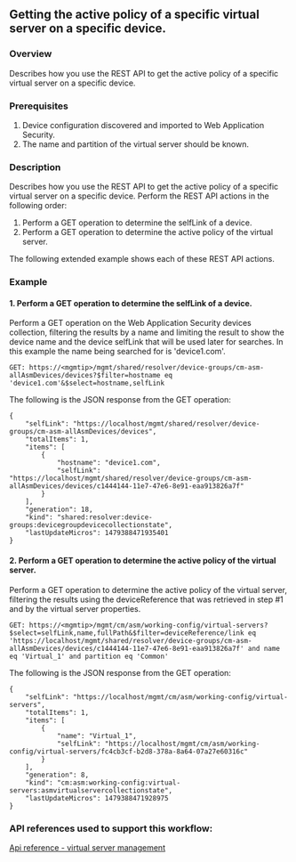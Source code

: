 ## Getting the active policy of a specific virtual server on a specific device.

### Overview
Describes how you use the REST API to get the active policy of a specific virtual server on a specific device.

### Prerequisites
1. Device configuration discovered and imported to Web Application Security.
2. The name and partition of the virtual server should be known.
### Description
Describes how you use the REST API to get the active policy of a specific virtual server on a specific device.
Perform the REST API actions in the following order:
1. Perform a GET operation to determine the selfLink of a device.
2. Perform a GET operation to determine the active policy of the virtual server.

The following extended example shows each of these REST API actions.
### Example
#### 1. Perform a GET operation to determine the selfLink of a device.
Perform a GET operation on the Web Application Security devices collection, filtering the results by a name and limiting the result to show the device name and the device selfLink that will be used later for searches. In this example the name being searched for is 'device1.com'.
```
GET: https://<mgmtip>/mgmt/shared/resolver/device-groups/cm-asm-allAsmDevices/devices?$filter=hostname eq 'device1.com'&$select=hostname,selfLink
```
The following is the JSON response from the GET operation:
```
{
    "selfLink": "https://localhost/mgmt/shared/resolver/device-groups/cm-asm-allAsmDevices/devices",
    "totalItems": 1,
    "items": [
        {
            "hostname": "device1.com",
            "selfLink": "https://localhost/mgmt/shared/resolver/device-groups/cm-asm-allAsmDevices/devices/c1444144-11e7-47e6-8e91-eaa913826a7f"
        }
    ],
    "generation": 18,
    "kind": "shared:resolver:device-groups:devicegroupdevicecollectionstate",
    "lastUpdateMicros": 1479388471935401
}
```
#### 2. Perform a GET operation to determine the active policy of the virtual server.
Perform a GET operation to determine the active policy of the virtual server, filtering the results using the deviceReference that was retrieved in step #1 and by the virtual server properties.
```
GET: https://<mgmtip>/mgmt/cm/asm/working-config/virtual-servers?$select=selfLink,name,fullPath&$filter=deviceReference/link eq 'https://localhost/mgmt/shared/resolver/device-groups/cm-asm-allAsmDevices/devices/c1444144-11e7-47e6-8e91-eaa913826a7f' and name eq 'Virtual_1' and partition eq 'Common'
```
The following is the JSON response from the GET operation:
```
{
    "selfLink": "https://localhost/mgmt/cm/asm/working-config/virtual-servers",
    "totalItems": 1,
    "items": [
        {
            "name": "Virtual_1",
            "selfLink": "https://localhost/mgmt/cm/asm/working-config/virtual-servers/fc4cb3cf-b2d8-378a-8a64-07a27e60316c"
        }
    ],
    "generation": 8,
    "kind": "cm:asm:working-config:virtual-servers:asmvirtualservercollectionstate",
    "lastUpdateMicros": 1479388471928975
}
```

### API references used to support this workflow:
[Api reference - virtual server management](../html-reference/virtual-server-management.html)